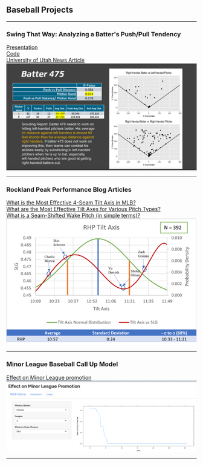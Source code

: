 ## Baseball Projects

---

### Swing That Way: Analyzing a Batter's Push/Pull Tendency
[Presentation](/pdf/SwingThatWay.pptx.pdf)  
[Code](https://github.com/dfenny/smt-data-challenge.git)  
[University of Utah News Article](https://attheu.utah.edu/facultystaff/meet-the-future-of-sports-analytics/)
<img src="images/ScoutingReportNew.png?raw=true"/>

---
### Rockland Peak Performance Blog Articles
[What is the Most Effective 4-Seam Tilt Axis in MLB?](https://rocklandpeakperformance.com/mlb-slugging-averages-vs-vertical-horizontal-breaks-and-tilt-axes/)  
[What are the Most Effective Tilt Axes for Various Pitch Types?](https://rocklandpeakperformance.com/what-are-the-most-effective-tilt-axes-for-various-pitch-types/)  
[What is a Seam-Shifted Wake Pitch (in simple terms)?](https://rocklandpeakperformance.com/what-is-a-seam-shifted-wake-pitch/)  
<img src="images/RPP.png?raw=true"/>

---
### Minor League Baseball Call Up Model
[Effect on Minor League promotion](https://kruth99.shinyapps.io/MILBCallUp/)
<img src="images/MILBPromotion.png?raw=true"/>

---
